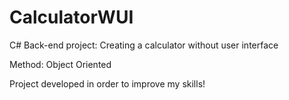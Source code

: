 # CalculatorWUI
C# Back-end project: Creating a calculator without user interface

Method: Object Oriented

Project developed in order to improve my skills!
